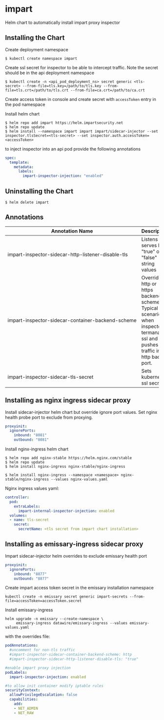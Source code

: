 
# impart

Helm chart to automatically install impart proxy inspector

## Installing the Chart
Create deployment namespace
```console
$ kubectl create namespace impart
```

Create ssl secret for inspector to be able to intercept traffic. Note the secret should be in the api deployment namespace
```console
$ kubectl create -n <api_pod_deployment_ns> secret generic <tls-secret> --from-file=tls.key=/path/to/tls.key --from-file=tls.crt=/path/to/tls.crt --from-file=ca.crt=/path/to/ca.crt
```

Create access token in console and create secret with `accessToken` entry in the pod namespace


Install helm chart
```console
$ helm repo add impart https://helm.impartsecurity.net
$ helm repo update
$ helm install --namespace impart impart impart/sidecar-injector --set inspector.tlsSecret=<tls-secret> --set inspector.auth.accessToken=<accessToken>
```

to inject inspector into an api pod provide the following annotations
```yaml
spec:
  template:
    metadata:
      labels:
        impart-inspector-injection: "enabled"
```

## Uninstalling the Chart

```console
$ helm delete impart
```

## Annotations
| Annotation Name | Description |
| --- | ----------- |
| <nobr>impart-inspector-sidecar-http-listener-disable-tls<nobr> | Listens and serves http. "true" or "false" string values |
| <nobr>impart-inspector-sidecar-container-backend-scheme<nobr> | Overrides http or https backend scheme. Typical scenario when inspector termanates ssl and pushes traffic into http backed port.|
|<nobr>impart-inspector-sidecar-tls-secret<nobr>|Sets kubernetes ssl secret.|


## Installing as nginx ingress sidecar proxy
Install sidecar-injector helm chart but override ignore port values. Set nginx health probe port to exclude from proxying.
```yaml
proxyinit:
  ignorePorts:
    inbound: "8081"
    outbound: "8081"
```

Install nginx-ingress helm chart

```console
$ helm repo add nginx-stable https://helm.nginx.com/stable
$ helm repo update
$ helm install nginx-ingress nginx-stable/nginx-ingress

$ helm install nginx-ingress --namespace <namespace> nginx-stable/nginx-ingress --values nginx-values.yaml
```

Nginx ingress values yaml:
```yaml
controller:
  pod:
    extraLabels:
      impart-internal-inspector-injection: enabled
  volumes:
  - name: tls-secret
    secret:
      secretName: <tls secret from impart chart installation>
```


## Installing as emissary-ingress sidecar proxy
Impart sidecar-injector helm overrides to exclude emissary health port
```yaml
proxyinit:
  ignorePorts:
    inbound: "8877"
    outbound: "8877"
```

Create impart access token secret in the emissary installation namespace
```
kubectl create -n emissary secret generic impart-secrets --from-file=accessToken=accessToken.secret
```

Install emissary-ingress 
```
helm upgrade -n emissary --create-namespace \
     emissary-ingress datawire/emissary-ingress --values emissary-values.yaml
```

with the overrides file:
```yaml
podAnnotations:
  #uncomment for non-tls traffic
  #impart-inspector-sidecar-container-backend-scheme: http
  #impart-inspector-sidecar-http-listener-disable-tls: "true"

#enable impart proxy injection
podLabels:
  impart-inspector-injection: enabled

#to allow init container modify iptable rules
securityContext:
  allowPrivilegeEscalation: false
  capabilities:
    add:
    - NET_ADMIN
    - NET_RAW
```